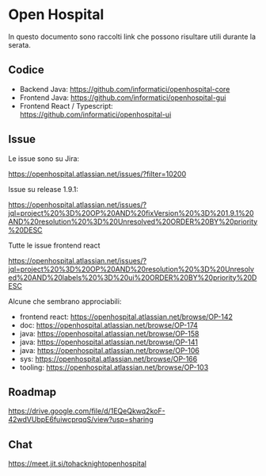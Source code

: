 # Open Hospital

In questo documento sono raccolti link che possono risultare utili durante la serata.

## Codice

- Backend Java: https://github.com/informatici/openhospital-core
- Frontend Java: https://github.com/informatici/openhospital-gui
- Frontend React / Typescript: https://github.com/informatici/openhospital-ui

## Issue

Le issue sono su Jira:

https://openhospital.atlassian.net/issues/?filter=10200

Issue su release 1.9.1:

https://openhospital.atlassian.net/issues/?jql=project%20%3D%20OP%20AND%20fixVersion%20%3D%201.9.1%20AND%20resolution%20%3D%20Unresolved%20ORDER%20BY%20priority%20DESC

Tutte le issue frontend react

https://openhospital.atlassian.net/issues/?jql=project%20%3D%20OP%20AND%20resolution%20%3D%20Unresolved%20AND%20labels%20%3D%20ui%20ORDER%20BY%20priority%20DESC

Alcune che sembrano approciabili:
- frontend react: https://openhospital.atlassian.net/browse/OP-142
- doc: https://openhospital.atlassian.net/browse/OP-174
- java: https://openhospital.atlassian.net/browse/OP-158
- java: https://openhospital.atlassian.net/browse/OP-141
- java: https://openhospital.atlassian.net/browse/OP-106
- sys: https://openhospital.atlassian.net/browse/OP-166
- tooling: https://openhospital.atlassian.net/browse/OP-103


## Roadmap 

https://drive.google.com/file/d/1EQeQkwq2koF-42wdVUbpE6fuiwcprqqS/view?usp=sharing


## Chat

https://meet.jit.si/tohacknightopenhospital
